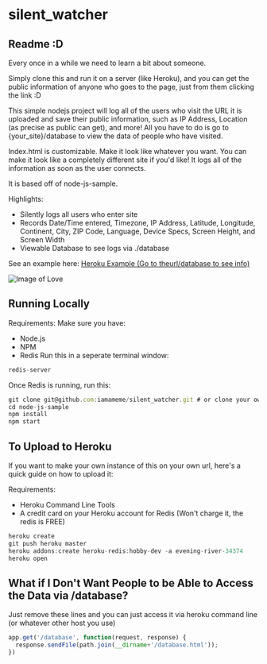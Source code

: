 silent_watcher
==============

Readme :D
--------------
Every once in a while we need to learn a bit about someone. 

Simply clone this and run it on a server (like Heroku), and you can get the public information of anyone who goes to the page, just from them clicking the link :D

This simple nodejs project will log all of the users who visit the URL it is uploaded and save their public information, such as IP Address, Location (as precise as public can get), and more! All you have to do is go to {your_site}/database to view the data of people who have visited. 

Index.html is customizable. Make it look like whatever you want. You can make it look like a completely different site if you'd like! It logs all of the information as soon as the user connects. 

It is based off of node-js-sample.

Highlights:
+	Silently logs all users who enter site
+	Records Date/Time entered, Timezone, IP Address, Latitude, Longitude, Continent, City, ZIP Code, Language, Device Specs, Screen Height, and Screen Width
+	Viewable Database to see logs via ./database

See an example here:
[Heroku Example (Go to theurl/database to see info)](https://evening-river-34374.herokuapp.com/)

![Image of Love](https://i.pinimg.com/originals/19/1e/79/191e791f3ef6ca96a96502164859cf3f.jpg)

Running Locally
--------------
Requirements:
Make sure you have:
+	Node.js
+	NPM
+	Redis
Run this in a seperate terminal window:
```javascript
redis-server
```
Once Redis is running, run this: 
```javascript
git clone git@github.com:iamameme/silent_watcher.git # or clone your own fork
cd node-js-sample
npm install
npm start
```

To Upload to Heroku
------------------
If you want to make your own instance of this on your own url, here's a quick guide on how to upload it:

Requirements:
+	Heroku Command Line Tools
+	A credit card on your Heroku account for Redis (Won't charge it, the redis is FREE)

```javascript
heroku create
git push heroku master
heroku addons:create heroku-redis:hobby-dev -a evening-river-34374
heroku open
```

What if I Don't Want People to be Able to Access the Data via /database?
------------------
Just remove these lines and you can just access it via heroku command line (or whatever other host you use)

```javascript
app.get('/database', function(request, response) {
  response.sendFile(path.join(__dirname+'/database.html'));
})
```
